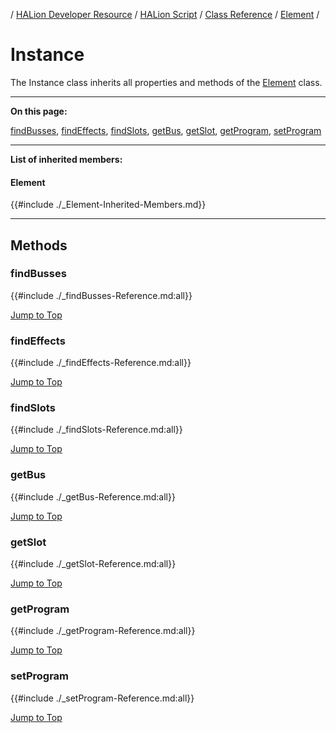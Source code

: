 / [HALion Developer Resource](../../HALion-Developer-Resource.md) / [HALion Script](./HALion-Script.md) / [Class Reference](./Class-Reference.md) / [Element](./Element.md) /

# Instance

The Instance class inherits all properties and methods of the [Element](./Element.md) class.

---

**On this page:**

[findBusses](#findbusses), [findEffects](#findeffects), [findSlots](#findslots), [getBus](#getbus), [getSlot](#getslot), [getProgram](#getprogram), [setProgram](#setprogram)

---

**List of inherited members:**

#### Element

{{#include ./_Element-Inherited-Members.md}}

---

## Methods

### findBusses

{{#include ./_findBusses-Reference.md:all}}

[Jump to Top ](#instance)

### findEffects

{{#include ./_findEffects-Reference.md:all}}

[Jump to Top ](#instance)

### findSlots

{{#include ./_findSlots-Reference.md:all}}

[Jump to Top ](#instance)

### getBus

{{#include ./_getBus-Reference.md:all}}

[Jump to Top ](#instance)

### getSlot

{{#include ./_getSlot-Reference.md:all}}

[Jump to Top ](#instance)

### getProgram

{{#include ./_getProgram-Reference.md:all}}

[Jump to Top ](#instance)

### setProgram

{{#include ./_setProgram-Reference.md:all}}

[Jump to Top ](#instance)

